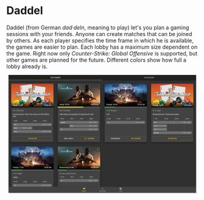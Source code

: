# Daddel

Daddel (from German _dad·deln_, meaning to play) let's you plan a gaming sessions with your friends. Anyone can create matches that can be joined by others. As each player specifies the time frame in which he is available, the games are easier to plan. Each lobby has a maximum size dependent on the game. Right now only _Counter-Strike: Global Offensive_ is supported, but other games are planned for the future. Different colors show how full a lobby already is.

<img src="screenshot.png" alt="Screenshot of Daddel" />
